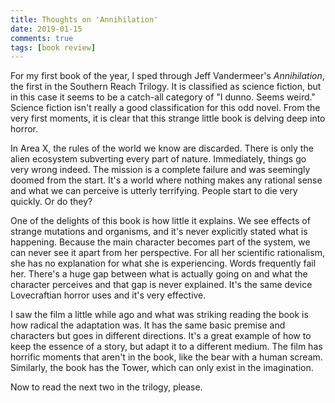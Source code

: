 ```yaml
---   
title: Thoughts on 'Annihilation'  
date: 2019-01-15
comments: true  
tags: [book review]  
---  
```


For my first book of the year, I sped through Jeff Vandermeer's *Annihilation*, the first in the Southern Reach Trilogy. It is classified as science fiction, but in this case it seems to be a catch-all category of "I dunno. Seems weird." Science fiction isn't really a good classification for this odd novel. From the very first moments, it is clear that this strange little book is delving deep into horror.  

In Area X, the rules of the world we know are discarded. There is only the alien ecosystem subverting every part of nature. Immediately, things go very wrong indeed. The mission is a complete failure and was seemingly doomed from the start. It's a world where nothing makes any rational sense and what we can perceive is utterly terrifying. People start to die very quickly. Or do they?  

One of the delights of this book is how little it explains. We see effects of strange mutations and organisms, and it's never explicitly stated what is happening. Because the main character becomes part of the system, we can never see it apart from her perspective. For all her scientific rationalism, she has no explanation for what she is experiencing. Words frequently fail her. There's a huge gap between what is actually going on and what the character perceives and that gap is never explained. It's the same device Lovecraftian horror uses and it's very effective.  

I saw the film a little while ago and what was striking reading the book is how radical the adaptation was. It has the same basic premise and characters but goes in different directions. It's a great example of how to keep the essence of a story, but adapt it to a different medium. The film has horrific moments that aren't in the book, like the bear with a human scream. Similarly, the book has the Tower, which can only exist in the imagination.  

Now to read the next two in the trilogy, please.

